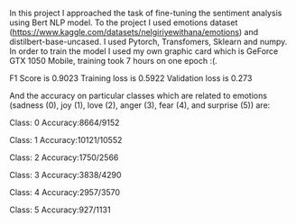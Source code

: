 In this project I approached the task of fine-tuning the sentiment analysis using Bert NLP model. 
To the project I used emotions dataset (https://www.kaggle.com/datasets/nelgiriyewithana/emotions) and distilbert-base-uncased.
I used Pytorch, Transfomers, Sklearn and numpy.
In order to train the model I used my own graphic card which is GeForce GTX 1050 Mobile, training took 7 hours on one epoch :(. 


F1 Score is 0.9023
Training loss is 0.5922
Validation loss is 0.273

And the accuracy on particular classes which are related to emotions (sadness (0), joy (1), love (2), anger (3), fear (4), and surprise (5)) are:

Class: 0
Accuracy:8664/9152

Class: 1
Accuracy:10121/10552

Class: 2
Accuracy:1750/2566

Class: 3
Accuracy:3838/4290

Class: 4
Accuracy:2957/3570

Class: 5
Accuracy:927/1131
